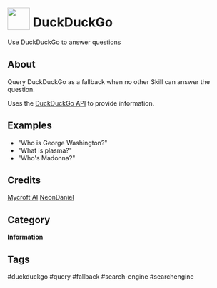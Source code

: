 # <img src='https://raw.githack.com/FortAwesome/Font-Awesome/master/svgs/solid/search.svg' card_color='#de5833' width='50' height='50' style='vertical-align:bottom'/> DuckDuckGo
Use DuckDuckGo to answer questions

## About
Query DuckDuckGo as a fallback when no other Skill can answer the question.

Uses the [DuckDuckGo API](https://duckduckgo.com/api) to provide information. 

## Examples
* "Who is George Washington?"
* "What is plasma?"
* "Who's Madonna?"

## Credits
[Mycroft AI](https://github.com/MycroftAI)
[NeonDaniel](https://github.com/NeonDaniel)

## Category
**Information**

## Tags
#duckduckgo
#query
#fallback
#search-engine
#searchengine

